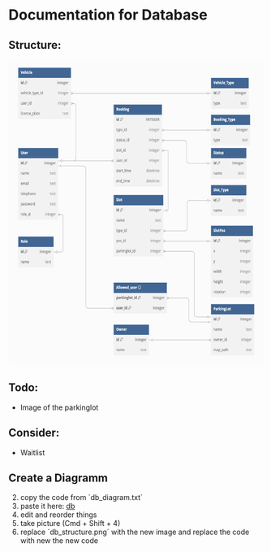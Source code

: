 # Documentation for Database

## Structure:

 <img src="./db_structure.png" alt="structure" width="600" height= "600"/>


## Todo: 
- Image of the parkinglot

## Consider:
- Waitlist

## Create a Diagramm

2. copy the code from ´db_diagram.txt´
3. paste it here: [db](https://dbdiagram.io/d)
4. edit and reorder things
5. take picture (Cmd + Shift + 4)
6. replace ´db_structure.png´ with the new image and replace the code with new the new code
